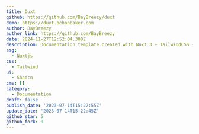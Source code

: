 ```yaml
---
title: Duxt
github: https://github.com/BayBreezy/duxt
demo: https://duxt.behonbaker.com
author: BayBreezy
author_link: https://github.com/BayBreezy
date: 2024-11-27T12:52:04.300Z
description: Documentation template created with Nuxt 3 + TailwindCSS + Nuxt Content
ssg:
  - Nuxtjs
css:
  - Tailwind
ui:
  - Shadcn
cms: []
category:
  - Documentation
draft: false
publish_date: '2023-07-14T15:22:55Z'
update_date: '2023-07-14T15:22:45Z'
github_star: 5
github_fork: 0
---
```

